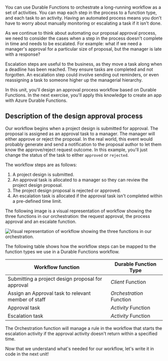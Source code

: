 You can use Durable Functions to orchestrate a long-running workflow as a set of activities. You can map each step in the process to a function type, and each task to an activity. Having an automated process means you don't have to worry about manually monitoring or escalating a task if it isn't done.

As we continue to think about automating our proposal approval process, we need to consider the cases when a step in the process doesn't complete in time and needs to be escalated. For example: what if we need a manager's approval for a particular size of proposal, but the manager is late with a response?

Escalation steps are useful to the business, as they move a task along when a deadline has been reached. They ensure tasks are completed and not forgotten. An escalation step could involve sending out reminders, or even reassigning a task to someone higher up the managerial hierarchy.

In this unit, you'll design an approval process workflow based on Durable Functions. In the next exercise, you'll apply this knowledge to create an app with Azure Durable Functions.

## Description of the design approval process

Our workflow begins when a project design is submitted for approval. The proposal is assigned as an approval task to a manager. The manager will either approve or reject the proposal. In the real world, this event would probably generate and send a notification to the proposal author to let them know the approve/reject request outcome. In this example, you'll just change the status of the task to either `approved` or `rejected`.

The workflow steps are as follows:

1. A project design is submitted.
2. An approval task is allocated to a manager so they can review the project design proposal.
3. The project design proposal is rejected or approved.
4. An escalation task is allocated if the approval task isn't completed within a pre-defined time limit.

The following image is a visual representation of workflow showing the three functions in our orchestration: the request approval, the process approval and an escalate function.

![Visual representation of workflow showing the three functions in our orchestration.](../media/approval.png)

The following table shows how the workflow steps can be mapped to the function types we use in a Durable Functions workflow.

| Workflow function | Durable Function Type |
|--|--|
| Submitting a project design  proposal for approval | _Client_ Function |
| Assign an Approval task  to relevant member  of staff | _Orchestration_ Function | 
| Approval task | _Activity_ Function |
| Escalation task | _Activity_ Function |

The Orchestration function will manage a rule in the workflow that starts the escalation activity if the approval activity doesn't return within a specified time.

Now that we understand what's needed for our workflow, let's write it in code in the next unit!

